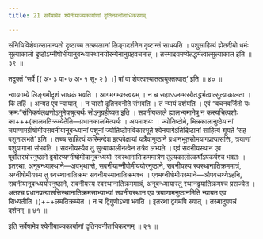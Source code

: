 ```yaml
---
title: 21 सर्वेषामेव श्येनीयाज्यकार्याणां दृतिनवनीताधिकरणम्

---
```


संनिधिविशेषात्सामान्यतो दृष्टाच्च तत्कालानां लिङ्गदर्शनेन दृष्टान्तं साधयति । पशुसाहित्यं ह्येतदीयो धर्मः सुत्याकालो दृष्टोऽग्नीषोभीयानुबन्ध्यास्थानयोरन्येनानुग्रहवचनात् । तस्मादयमप्येतद्धर्मत्वात्सुत्याकाल इति ॥ ३९ ॥

तदुक्तं ‘सर्वे \[( अ॰ ३ पा॰ ७ अ॰ १ सू॰ २ ) ।\] षां वा शेषत्वस्यातत्प्रयुक्तत्वात्’ इति ॥ ४० ॥

न्यायगम्ये लिङ्गमीदृशं साधकं भवति । आगमगम्यस्त्वयम् । न च सहाऽऽलम्भस्यैतद्धर्भत्वात्सुत्याकालता । किं तर्हि । अन्यत एव न्यायात् । न चासौ दृतिनवनीते संभवति । तं न्यायं दर्शयति । एवं “वचनवर्जितो यः क्रमः”संनिकर्षलक्षणोऽनुमेयश्रुत्यर्थः सोऽनुग्रहीष्यत इति । सवनीयकाले ह्यालभ्यमानेषु न कस्यचित्पशोः का+++(कालमतिक्रम्येतेति—प्रधानकालमित्यर्थः । अयमाशयः । ज्योतिष्टोमे, भिन्नकालानुष्ठेयानां त्रयाणामग्रीषोमीयसवनीयानूबन्ध्यानां पशूनां ज्योतिष्टोमविकारभूते श्येनयागेऽतिदिष्टानां साहित्यं श्रूयते ‘सह पशूनालभते’ इति । तच्च साहित्यं कस्मिन्देश इत्यपेक्षायां यत्रैवानुष्ठाने प्रधानभूतसोमयागप्रत्यासत्तिः, त्रयाणां पशुयागानां संभवति । सवनीयस्यैव तु सुत्याकालीनत्वेन तत्रैव लभ्यते । एवं सवनीयस्थान एव पूर्वोत्तरयोरनुष्ठाने द्वयोरप्यग्नीषोमीयानूबन्ध्ययोः स्वस्थानातिक्रममात्रेण तुल्यकालोत्कर्षोऽपकर्षश्च भवतः । इतरथा, अनूबन्ध्यास्थाने—अवभृथान्ते, सवनीयाग्नीषोमीययोरनुष्ठाने, सवनीयस्य स्वस्थानातिक्रममात्रं, अग्नीषोमीयस्य तु स्वस्थानातिक्रमः सवनीयस्यानातिक्रमश्च । एवमग्नीषोमीयस्थाने—औपवसथ्येऽहनि, सवनीयानूबन्ध्ययोरनुष्ठाने, सवनीयस्य स्वस्थानातिक्रममात्रं, अनूबन्ध्यायास्तु स्थानद्वयातिक्रमश्च प्रसज्येत । अतश्च प्रधानप्रत्यासत्तिस्थानातिक्रमसाभ्याभ्यां सवनीयस्थान एव त्रयाणामनुष्ठानमिति न्यायत एव सिध्यतीति ।)+++लमतिक्रम्येत । न च द्विगुणोऽध्वा भवति । इतरथा द्वयमपि स्यात् । तस्मादुपपन्नं दर्शनम् ॥ ४१ ॥

इति सर्वेषामेव श्येनीयाज्यकार्याणां दृतिनवनीताधिकरणम् ॥ २१ ॥
